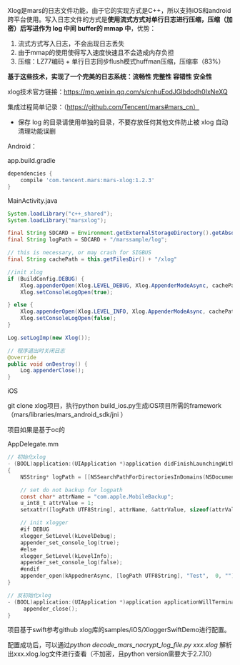 Xlog是mars的日志文件功能，由于它的实现方式是C++，所以支持iOS和android跨平台使用。写入日志文件的方式是**使用流式方式对单行日志进行压缩，压缩（加密）后写进作为 log 中间 buffer的 mmap 中**，优势：

1. 流式方式写入日志，不会出现日志丢失
2. 由于mmap的使用使得写入速度快速且不会造成内存负担
3. 压缩：LZ77编码 + 单行日志同步flush模式huffman压缩，压缩率（83%）

**基于这些技术，实现了一个完美的日志系统：流畅性 完整性 容错性 安全性**

xlog技术官方链接：https://mp.weixin.qq.com/s/cnhuEodJGIbdodh0IxNeXQ

集成过程简单记录：（https://github.com/Tencent/mars#mars_cn）

* 保存 log 的目录请使用单独的目录，不要存放任何其他文件防止被 xlog 自动清理功能误删

Android：

app.build.gradle

```groovy
dependencies {
    compile 'com.tencent.mars:mars-xlog:1.2.3'
}
```

MainActivity.java

```java
System.loadLibrary("c++_shared");
System.loadLibrary("marsxlog");

final String SDCARD = Environment.getExternalStorageDirectory().getAbsolutePath();
final String logPath = SDCARD + "/marssample/log";

// this is necessary, or may crash for SIGBUS
final String cachePath = this.getFilesDir() + "/xlog"

//init xlog
if (BuildConfig.DEBUG) {
    Xlog.appenderOpen(Xlog.LEVEL_DEBUG, Xlog.AppenderModeAsync, cachePath, logPath, "MarsSample", 0, "");
    Xlog.setConsoleLogOpen(true);

} else {
    Xlog.appenderOpen(Xlog.LEVEL_INFO, Xlog.AppenderModeAsync, cachePath, logPath, "MarsSample", 0, "");
    Xlog.setConsoleLogOpen(false);
}

Log.setLogImp(new Xlog());

// 程序退出时关闭日志
@override
public void onDestroy() {
    Log.appenderClose();
}
```



iOS

git clone xlog项目，执行python build_ios.py生成iOS项目所需的framework（mars/libraries/mars_android_sdk/jni ）

项目如果是基于oc的

AppDelegate.mm

```objective-c
// 初始化xlog
- (BOOL)application:(UIApplication *)application didFinishLaunchingWithOptions:(NSDictionary *)launchOptions
{
    NSString* logPath = [[NSSearchPathForDirectoriesInDomains(NSDocumentDirectory, NSUserDomainMask, YES) objectAtIndex:0] stringByAppendingString:@"/log"];

    // set do not backup for logpath
    const char* attrName = "com.apple.MobileBackup";
    u_int8_t attrValue = 1;
    setxattr([logPath UTF8String], attrName, &attrValue, sizeof(attrValue), 0, 0);

    // init xlogger
    #if DEBUG
    xlogger_SetLevel(kLevelDebug);
    appender_set_console_log(true);
    #else
    xlogger_SetLevel(kLevelInfo);
    appender_set_console_log(false);
    #endif
    appender_open(kAppednerAsync, [logPath UTF8String], "Test",  0, "");
}

// 反初始化xlog
- (BOOL)application:(UIApplication *)application applicationWillTerminate {
 	 appender_close();
}
```



项目基于swift参考github xlog库的samples/iOS/XloggerSwiftDemo进行配置。

配置成功后，可以通过*python decode_mars_nocrypt_log_file.py xxx.xlog* 解析出xxx.xlog.log文件进行查看（不加密，且python version需要大于2.7.10）

